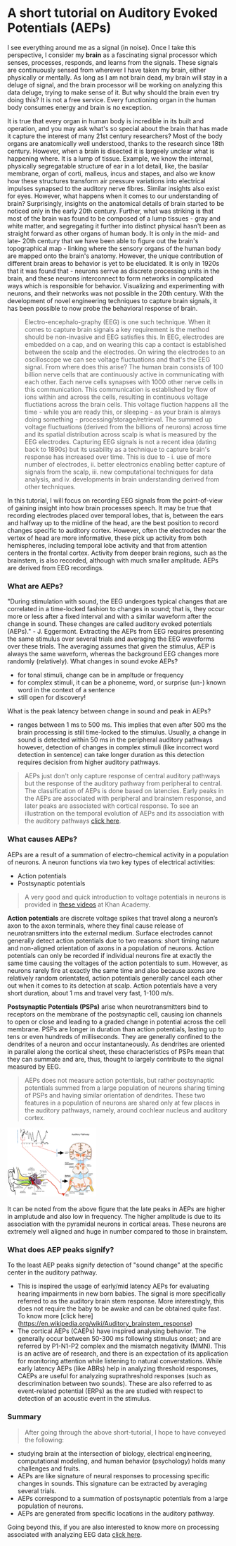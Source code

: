 # A short tutorial on Auditory Evoked Potentials (AEPs)

I see everything around me as a signal (in noise). Once I take this perspective, I consider my **brain** as a fascinating signal processor which senses, processes, responds, and learns from the signals. These signals are continuously sensed from wherever I have taken my brain, either physically or mentally. As long as I am not brain dead, my brain will stay in a deluge of signal, and the brain processor will be working on analyzing this data deluge, trying to make sense of it. But why should the brain even try doing this? It is not a free service. Every functioning organ in the human body consumes energy and brain is no exception.

It is true that every organ in human body is incredible in its built and operation, and you may ask what's so special about the brain that has made it capture the interest of many 21st century researchers? Most of the body organs are anatomically well understood, thanks to the research since 18th century. However, when a brain is disected it is largeely unclear what is happening where. It is a lump of tissue. Example, we know the internal, physically segregatable structure of ear in a lot detail, like, the basilar membrane, organ of corti, malleus, incus and stapes, and also we know how these structures transform air pressure variations into electrical impulses synapsed to the auditory nerve fibres. Similar insights also exist for eyes. However, what happens when it comes to our understanding of brain? Surprisingly, insights on the anatomical details of brain started to be noticed only in the early 20th century. Further, what was striking is that most of the brain was found to be composed of a lump tissues - gray and white matter, and segregating it further into distinct physical hasn't been as straight forward as other organs of human body. It is only in the mid- and late- 20th century that we have been able to figure out the brain's topographical map - linking where the sensory organs of the human body are mapped onto the brain's anatomy. However, the unique contribution of different brain areas to behavior is yet to be elucidated. It is only in 1920s that it was found that -  neurons serrve as discrete processing units in the brain, and these neurons interconnect to form networks in complicated ways which is responsible for behavior. Visualizing and experimenting with neurons, and their networks was not possible in the 20th century. With the development of novel engineering techniques to capture brain signals, it has been possible to now probe the behavioral response of brain.


> Electro-encephalo-graphy (EEG) is one such technique. When it comes to capture brain signals a key requirement is the method should be non-invasive and EEG satisfies this. In EEG, electrodes are embedded on a cap, and on wearing this cap a contact is established between the scalp and the electrodes. On wiring the electrodes to an oscilloscope we can see voltage fluctuations and that's the EEG signal. From where does this arise? The human brain consists of 100 billion nerve cells that are continuously active in communicating with each other. Each nerve cells synapses with 1000 other nerve cells in this communication. This communication is established by flow of ions within and across the cells, resulting in continuous voltage fluctiations across the brain cells. This voltage fluction happens all the time - while you are ready this, or sleeping - as your brain is always doing something - processing/storage/retrieval. The summed up voltage fluctuations (derived from the billions of neurons) across time and its spatial distribution across scalp is what is measured by the EEG electrodes. Capturing EEG signals is not a recent idea (dating back to 1890s) but its usability as a technique to capture brain's response has increased over time. This is due to - i. use of more number of electrodes, ii. better electronics enabling better capture of signals from the scalp, iii. new computational techniques for data analysis, and iv. developments in brain understanding derived from other techniques. 

In this tutorial, I will focus on recording EEG signals from the point-of-view of gaining insight into how brain processes speech. It may be true that recording electrodes placed over temporal lobes, that is, between the ears and halfway up to the midline of the head, are the best position to record changes specific to auditory cortex. However, often the electrodes near the vertex of head are more informative, these pick up activity from both hemispheres, including temporal lobe activity and that from attention centers in the frontal cortex. Activity from deeper brain regions, such as the brainstem, is also recorded, although with much smaller amplitude. AEPs are derived from EEG recordings.

### What are AEPs?
"During stimulation with sound, the EEG undergoes typical changes that are correlated in a time-locked fashion to changes in sound; that is, they occur more or less after a fixed interval and with a similar waveform after the change in sound. These changes are called auditory evoked potentials (AEPs)." - J. Eggermont. Extracting the AEPs from EEG requires presenting the same stimulus over several trials and averaging the EEG waveforms over these trials. The averaging assumes that given the stimulus, AEP is always the same waveform, whereas the background EEG changes more randomly (relatively).
What changes in sound evoke AEPs? 
- for tonal stimuli, change can be in ampltude or frequency
- for complex stimuli, it can be a phoneme, word, or surprise (un-) known word in the context of a sentence
- still open for discovery!

What is the peak latency between change in sound and peak in AEPs?
- ranges between 1 ms to 500 ms.
This implies that even after 500 ms the brain processing is still time-locked to the stimulus. Usually, a change in sound is detected within 50 ms in the peripheral auditory pathways however, detection of changes in complex stimuli (like incorrect word detection in sentence) can take longer duration as this detection requires decision from higher auditory pathways.

> AEPs just don't only capture response of central auditory pathways but the response of the auditory pathway from peripheral to central. The classification of AEPs is done based on latencies. Early peaks in the AEPs are associated with peripheral and brainstem response, and later peaks are associated with cortical response. To see an illustration on the temporal evolution of AEPs and its association with the auditory pathways [click here](https://raw.githubusercontent.com/neerajww/aeps/master/media/images/illustration_aeps.jpg).

### What causes AEPs?
AEPs are a result of a summation of electro-chemical activity in a population of neurons. A neuron functions via two key types of electrical activities:
- Action potentials
- Postsynaptic potentials
> A very good and quick introduction to voltage potentials in neurons is provided in [these videos](https://www.khanacademy.org/science/health-and-medicine/nervous-system-and-sensory-infor) at Khan Academy.

**Action potentials** are discrete voltage spikes that travel along a neuron’s axon to the axon terminals, where they final cause release of neurotransmitters into the external medium. Surface electrodes cannot generally detect action potentials due to two reasons: short timing nature and non-aligned orientation of axons in a population of neurons. Action potentials can only be recorded if individual neurons fire at exactly the same time causing the voltages of the action potentials to sum. However, as neurons rarely fire at exactly the same time and also because axons are relatively random orientated, action potentials generally cancel each other out when it comes to its detection at scalp. Action potentials have a very short duration, about 1 ms and travel very fast, 1-100 m/s.

**Postsynaptic Potentials (PSPs)** arise when neurotransmitters bind to receptors on the membrane of the postsynaptic cell, causing ion channels to open or close and leading to a graded change in potential across the cell membrane. PSPs are longer in duration than action potentials, lasting up to tens or even hundreds of milliseconds. They are generally confined to the dendrites of a neuron and occur instantaneously. As dendrites are oriented in parallel along the cortical sheet, these characteristics of PSPs mean that they can summate and are, thus, thought to largely contribute to the signal measured by EEG.

> AEPs does not measure action potentials, but rather postsynaptic potentials summed from a large population of neurons sharing timing of PSPs and having similar orientation of dendrites. These two features in a population of neurons are shared only at few places in the auditory pathways, namely, around cochlear nucleus and auditory cortex.
<img src="https://github.com/neerajww/aeps/blob/master/media/images/illustration_auditory_pathways.png" width="40%">

It can be noted from the above figure that the late peaks in AEPs are higher in amplutude and also low in frequency. The higher amplitude is due to its association with the pyramidal neurons in cortical areas. These neurons are extremely well aligned and huge in number compared to those in brainstem.

### What does AEP peaks signify?
To the least AEP peaks signify detection of "sound change" at the specific center in the auditory pathway.
- This is inspired the usage of early/mid latency AEPs for evaluating hearing impairments in new born babies. The signal is more specifically referred to as the auditory brain stem response. More interestingly, this does not require the baby to be awake and can be obtained quite fast. To know more [click here] (https://en.wikipedia.org/wiki/Auditory_brainstem_response)
- The cortical AEPs (CAEPs) have inspired analysing behavior. The generally occur between 50-300 ms following stimulus onset; and are referred by P1-N1-P2 complex and the mismatch negativity (MMN). This is an active are of research, and there is an expectation of its application for monitoring attention while listening to natural converstations. While early latency AEPs (like ABRs) help in analyzing threshold responses, CAEPs are useful for analyzing suprathreshold responses (such as descrimination between two sounds). These are also referred to as event-related potential (ERPs) as the are studied with respect to detection of an acoustic event in the stimulus.

### Summary
> After going through the above short-tutorial, I hope to have conveyed the following:
- studying brain at the intersection of biology, electrical engineering, computational modeling, and human behavior (psychology) holds many challenges and fruits.
- AEPs are like signature of neural responses to processing specific changes in sounds. This signature can be extracted by averaging several trials.
- AEPs correspond to a summation of postsynaptic potentials from a large population of neurons.
- AEPs are generated from specific locations in the auditory pathway.

Going beyond this, if you are also interested to know more on processing associated with analyzing EEG data [click here](
https://github.com/neerajww/aeps/blob/master/docs/prep_eeg.md).


